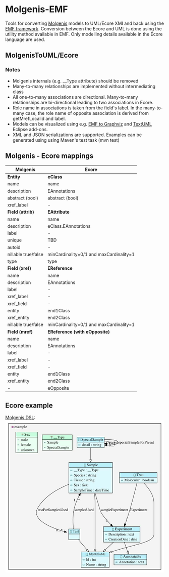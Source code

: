 Molgenis-EMF
===========

Tools for converting [Molgenis](http://molgenis.org) models to UML/Ecore XMI and back using the [EMF framework](https://www.eclipse.org/modeling/emf/). Conversion between the Ecore and UML is done using the utility method available in EMF. Only modelling details available in the Ecore language are used.

## MolgenisToUML/Ecore
### Notes
- Molgenis internals (e.g. __Type attribute) should be removed
- Many-to-many relationships are implemented without intermediating class
- All one-to-many associations are directional. Many-to-many relationships are bi-directional leading to two associations in Ecore.
- Role name in associations is taken from the field's label. In the many-to-many case, the role name of opposite association is derived from  getMrefLocalid and label. 
- Models can be visualized using e.g. [EMF to Graphviz](http://marketplace.eclipse.org/content/emf-graphviz-emf2gv) and [TextUML](http://marketplace.eclipse.org/content/textuml-toolkit) Eclipse add-ons. 
- XML and JSON serializations are supported. Examples can be generated using using Maven's test task (mvn test)

## Molgenis - Ecore mappings
|Molgenis| Ecore|
|--------|-------|
|**Entity**|**eClass**|
|name| name |
|description|EAnnotations|
|abstract (bool)|abstract (bool)|
|xref_label| -|
|**Field (attrib)**|**EAttribute**|
|name|name|
|description| eClass.EAnnotations|
|label|-|
|unique|TBD|
|autoid|-|
|nillable true/false|minCardinality=0/1 and maxCardinality=1|
|type|type|
|**Field (xref)**|**EReference**|
|name|name|
|description|EAnnotations|
|label|-|
|xref_label|-|
|xref_field|-|
|entity|end1Class|
|xref_entity|end2Class|
|nillable true/false|minCardinality=0/1 and maxCardinality=1|
|**Field (mref)**|**EReference (with eOpposite)**|
|name|name|
|description|EAnnotations|
|label|-|
|xref_label|-|
|xref_field|-|
|entity|end1Class|
|xref_entity|end2Class|
|-|eOpposite|


## Ecore example
[Molgenis DSL](molgenis-emf/src/test/resources/simple_model/molgenis_db.xml):
![Example-Ecore](molgenis-emf/out_dir/example.ecore.jpg)
